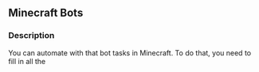 ## Minecraft Bots
### Description
You can automate with that bot tasks in Minecraft. To do that, you need to fill in all the 
